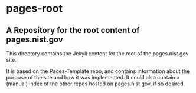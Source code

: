 # pages-root
A Repository for the root content of pages.nist.gov
----
This directory contains the Jekyll content for the root of the pages.nist.gov site.

It is based on the Pages-Template repo, and contains information about the purpose
of the site and how it was implemented.  It could also contain a (manual) index of
the other repos hosted on pages.nist.gov, if so desired.
